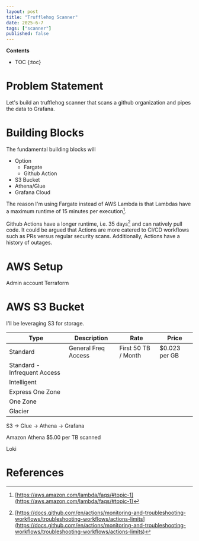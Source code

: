```yaml
---
layout: post
title: "Trufflehog Scanner"
date: 2025-6-7
tags: ["scanner"]
published: false
---
```


**Contents**
* TOC
{:toc}

# Problem Statement
Let's build an trufflehog scanner that scans a github organization and pipes the data to Grafana.

# Building Blocks
The fundamental building blocks will

* Option 
    * Fargate 
    * Github Action
* S3 Bucket
* Athena/Glue
* Grafana Cloud

The reason I'm using Fargate instead of AWS Lambda is that Lambdas have a maximum runtime of 15 minutes per execution[^1]. 

Github Actions have a longer runtime, i.e. 35 days[^2] and can natively pull code. It could be argued that Actions are more catered to CI/CD workflows such as PRs versus regular security scans. Additionally, Actions have a history of outages. 

# AWS Setup
Admin account
Terraform

# AWS S3 Bucket
I'll be leveraging S3 for storage. 

| Type | Description | Rate | Price |
|---|---|---|---|
| Standard | General Freq Access | First 50 TB / Month | $0.023 per GB |
| Standard - Infrequent Access | | | |
| Intelligent | | | |
| Express One Zone | | | |
| One Zone | | | |
| Glacier | | | |


S3 -> Glue -> Athena -> Grafana

Amazon Athena	$5.00 per TB scanned

Loki

# References
[^1]: [https://aws.amazon.com/lambda/faqs/#topic-1](https://aws.amazon.com/lambda/faqs/#topic-1)

[^2]: [https://docs.github.com/en/actions/monitoring-and-troubleshooting-workflows/troubleshooting-workflows/actions-limits](https://docs.github.com/en/actions/monitoring-and-troubleshooting-workflows/troubleshooting-workflows/actions-limits)
